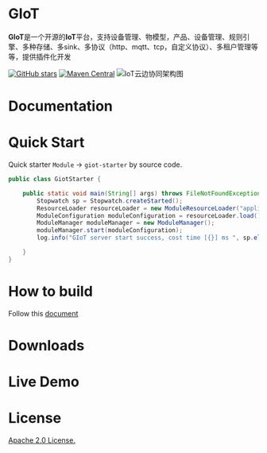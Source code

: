 GIoT
==========
**GIoT**是一个开源的**IoT**平台，支持设备管理、物模型，产品、设备管理、规则引擎、多种存储、多sink、多协议（http、mqtt、tcp，自定义协议）、多租户管理等等，提供插件化开发

[![GitHub stars](https://img.shields.io/github/stars/GerryYuan/giot.svg?label=Stars&logo=github)](https://github.com/GerryYuan/giot)
[![Maven Central](https://img.shields.io/badge/License-Apache%202.0-blue.svg?label=license)](https://github.com/GerryYuan/giot/blob/master/LICENSE) 
![IoT云边协同架构图](https://user-images.githubusercontent.com/11907624/111753822-41009900-88d2-11eb-9018-3d37dd2a9493.png)

# Documentation
# Quick Start
Quick starter `Module` -> `giot-starter` by source code.
```java
public class GiotStarter {

    public static void main(String[] args) throws FileNotFoundException, ContainerConfigException, ContainerStartException {
        Stopwatch sp = Stopwatch.createStarted();
        ResourceLoader resourceLoader = new ModuleResourceLoader("application.yml");
        ModuleConfiguration moduleConfiguration = resourceLoader.load();
        ModuleManager moduleManager = new ModuleManager();
        moduleManager.start(moduleConfiguration);
        log.info("GIoT server start success, cost time [{}] ms ", sp.elapsed(TimeUnit.MILLISECONDS));

    }
}
```
# How to build
Follow this [document](docs/guides/How-to-build.md)
# Downloads
# Live Demo
# License
[Apache 2.0 License.](LICENSE)
